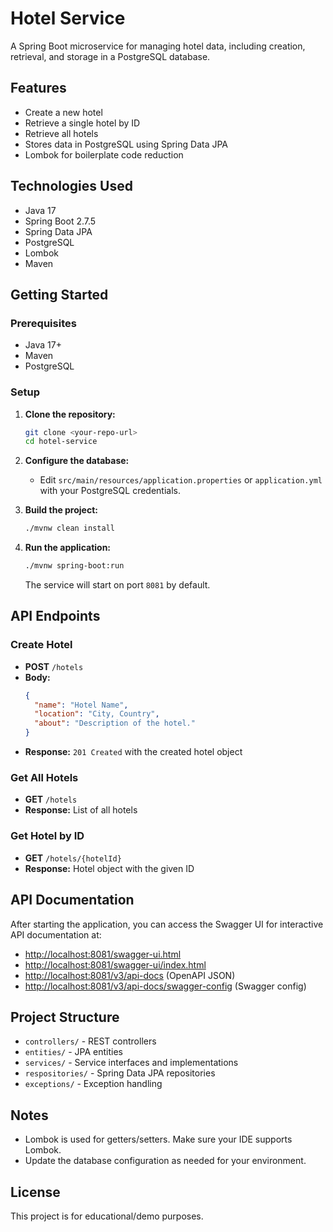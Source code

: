 # Hotel Service

A Spring Boot microservice for managing hotel data, including creation, retrieval, and storage in a PostgreSQL database.

## Features
- Create a new hotel
- Retrieve a single hotel by ID
- Retrieve all hotels
- Stores data in PostgreSQL using Spring Data JPA
- Lombok for boilerplate code reduction

## Technologies Used
- Java 17
- Spring Boot 2.7.5
- Spring Data JPA
- PostgreSQL
- Lombok
- Maven

## Getting Started

### Prerequisites
- Java 17+
- Maven
- PostgreSQL

### Setup
1. **Clone the repository:**
   ```bash
   git clone <your-repo-url>
   cd hotel-service
   ```
2. **Configure the database:**
   - Edit `src/main/resources/application.properties` or `application.yml` with your PostgreSQL credentials.

3. **Build the project:**
   ```bash
   ./mvnw clean install
   ```
4. **Run the application:**
   ```bash
   ./mvnw spring-boot:run
   ```
   The service will start on port `8081` by default.

## API Endpoints

### Create Hotel
- **POST** `/hotels`
- **Body:**
  ```json
  {
    "name": "Hotel Name",
    "location": "City, Country",
    "about": "Description of the hotel."
  }
  ```
- **Response:** `201 Created` with the created hotel object

### Get All Hotels
- **GET** `/hotels`
- **Response:** List of all hotels

### Get Hotel by ID
- **GET** `/hotels/{hotelId}`
- **Response:** Hotel object with the given ID

## API Documentation

After starting the application, you can access the Swagger UI for interactive API documentation at:

- [http://localhost:8081/swagger-ui.html](http://localhost:8081/swagger-ui.html)
- [http://localhost:8081/swagger-ui/index.html](http://localhost:8081/swagger-ui/index.html)
- [http://localhost:8081/v3/api-docs](http://localhost:8081/v3/api-docs) (OpenAPI JSON)
- [http://localhost:8081/v3/api-docs/swagger-config](http://localhost:8081/v3/api-docs/swagger-config) (Swagger config)

## Project Structure
- `controllers/` - REST controllers
- `entities/` - JPA entities
- `services/` - Service interfaces and implementations
- `respositories/` - Spring Data JPA repositories
- `exceptions/` - Exception handling

## Notes
- Lombok is used for getters/setters. Make sure your IDE supports Lombok.
- Update the database configuration as needed for your environment.

## License
This project is for educational/demo purposes. 